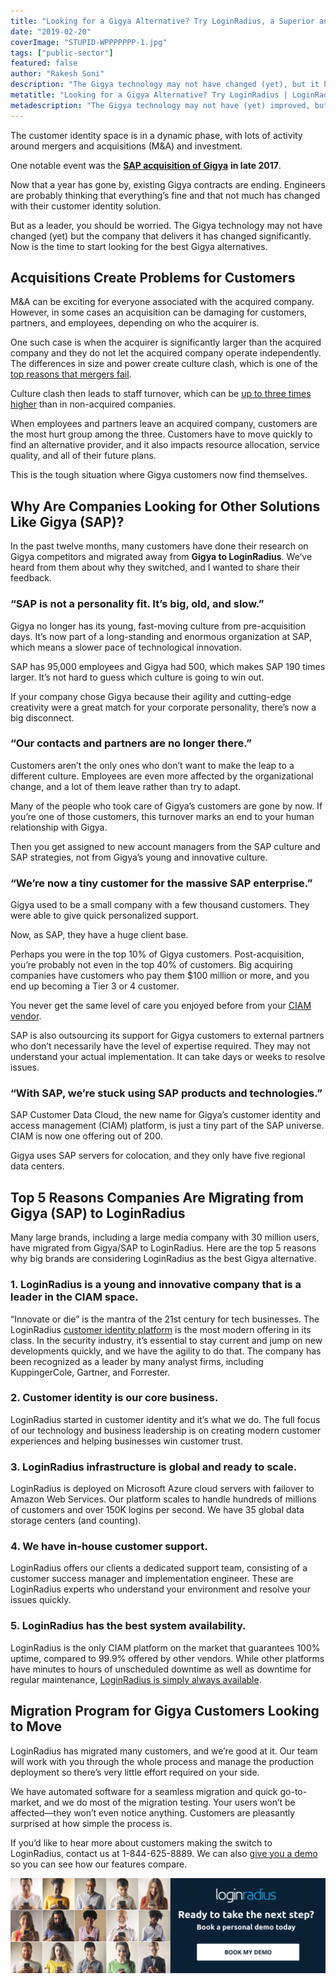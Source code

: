 ```yaml
---
title: "Looking for a Gigya Alternative? Try LoginRadius, a Superior and Modern Identity Platform"
date: "2019-02-20"
coverImage: "STUPID-WPPPPPPP-1.jpg"
tags: ["public-sector"]
featured: false 
author: "Rakesh Soni" 
description: "The Gigya technology may not have changed (yet), but it has dramatically changed the business that provides it. Now is the moment to start searching for the best alternatives to Gigya."
metatitle: "Looking for a Gigya Alternative? Try LoginRadius | LoginRadius"
metadescription: "The Gigya technology may not have (yet) improved, but it has dramatically changed the business that provides it. Now is the time for the best Gigya alternatives to start searching."
---
```


The customer identity space is in a dynamic phase, with lots of activity around mergers and acquisitions (M&A) and investment.

One notable event was the [**SAP acquisition of Gigya**](https://techcrunch.com/2017/09/24/sap-is-buying-identity-management-firm-gigya-for-350m/) **in late 2017**.

Now that a year has gone by, existing Gigya contracts are ending. Engineers are probably thinking that everything’s fine and that not much has changed with their customer identity solution.

But as a leader, you should be worried. The Gigya technology may not have changed (yet) but the company that delivers it has changed significantly. Now is the time to start looking for the best Gigya alternatives.

## Acquisitions Create Problems for Customers

M&A can be exciting for everyone associated with the acquired company. However, in some cases an acquisition can be damaging for customers, partners, and employees, depending on who the acquirer is.

One such case is when the acquirer is significantly larger than the acquired company and they do not let the acquired company operate independently. The differences in size and power create culture clash, which is one of the [top reasons that mergers fail](https://www.aon.com/attachments/thought-leadership/M_A_Survey.pdf).

Culture clash then leads to staff turnover, which can be [up to three times higher](https://www.jamespwalsh.com/Resources/Walsh%20-%201988%20-%20Top%20management%20turnover%20following%20mergers%20and%20acquistions.pdf) than in non-acquired companies.

When employees and partners leave an acquired company, customers are the most hurt group among the three. Customers have to move quickly to find an alternative provider, and it also impacts resource allocation, service quality, and all of their future plans.

This is the tough situation where Gigya customers now find themselves.

## Why Are Companies Looking for Other Solutions Like Gigya (SAP)?

In the past twelve months, many customers have done their research on Gigya competitors and migrated away from **Gigya to LoginRadius**. We’ve heard from them about why they switched, and I wanted to share their feedback.

### **“SAP is not a personality fit. It’s big, old, and slow.”**

Gigya no longer has its young, fast-moving culture from pre-acquisition days. It’s now part of a long-standing and enormous organization at SAP, which means a slower pace of technological innovation.

SAP has 95,000 employees and Gigya had 500, which makes SAP 190 times larger. It’s not hard to guess which culture is going to win out.

If your company chose Gigya because their agility and cutting-edge creativity were a great match for your corporate personality, there’s now a big disconnect.

### **“Our contacts and partners are no longer there.”**

Customers aren’t the only ones who don’t want to make the leap to a different culture. Employees are even more affected by the organizational change, and a lot of them leave rather than try to adapt.

Many of the people who took care of Gigya’s customers are gone by now. If you’re one of those customers, this turnover marks an end to your human relationship with Gigya.

Then you get assigned to new account managers from the SAP culture and SAP strategies, not from Gigya’s young and innovative culture.

### **“We’re now a tiny customer for the massive SAP enterprise.”**

Gigya used to be a small company with a few thousand customers. They were able to give quick personalized support.

Now, as SAP, they have a huge client base.

Perhaps you were in the top 10% of Gigya customers. Post-acquisition, you’re probably not even in the top 40% of customers. Big acquiring companies have customers who pay them $100 million or more, and you end up becoming a Tier 3 or 4 customer.

You never get the same level of care you enjoyed before from your [CIAM vendor](https://www.loginradius.com/).

SAP is also outsourcing its support for Gigya customers to external partners who don’t necessarily have the level of expertise required. They may not understand your actual implementation. It can take days or weeks to resolve issues.

### **“With SAP, we’re stuck using SAP products and technologies.”**

SAP Customer Data Cloud, the new name for Gigya’s customer identity and access management (CIAM) platform, is just a tiny part of the SAP universe. CIAM is now one offering out of 200.

Gigya uses SAP servers for colocation, and they only have five regional data centers.

## Top 5 Reasons Companies Are Migrating from Gigya (SAP) to LoginRadius

Many large brands, including a large media company with 30 million users, have migrated from Gigya/SAP to LoginRadius. Here are the top 5 reasons why big brands are considering LoginRadius as the best Gigya alternative.

### 1\. LoginRadius is a young and innovative company that is a leader in the CIAM space.

“Innovate or die” is the mantra of the 21st century for tech businesses. The LoginRadius [customer identity platform](https://www.linkedin.com/pulse/loginradius-our-evolution-end-to-end-customer-identity-rakesh-soni/) is the most modern offering in its class. In the security industry, it’s essential to stay current and jump on new developments quickly, and we have the agility to do that. The company has been recognized as a leader by many analyst firms, including KuppingerCole, Gartner, and Forrester.

### 2\. Customer identity is our core business.

LoginRadius started in customer identity and it’s what we do. The full focus of our technology and business leadership is on creating modern customer experiences and helping businesses win customer trust.

### 3\. LoginRadius infrastructure is global and ready to scale.

LoginRadius is deployed on Microsoft Azure cloud servers with failover to Amazon Web Services. Our platform scales to handle hundreds of millions of customers and over 150K logins per second. We have 35 global data storage centers (and counting).

### 4\. We have in-house customer support.

LoginRadius offers our clients a dedicated support team, consisting of a customer success manager and implementation engineer. These are LoginRadius experts who understand your environment and resolve your issues quickly.

### 5\. LoginRadius has the best system availability.

LoginRadius is the only CIAM platform on the market that guarantees 100% uptime, compared to 99.9% offered by other vendors. While other platforms have minutes to hours of unscheduled downtime as well as downtime for regular maintenance, [LoginRadius is simply always available](https://www.loginradius.com/).

## Migration Program for Gigya Customers Looking to Move

LoginRadius has migrated many customers, and we’re good at it. Our team will work with you through the whole process and manage the production deployment so there’s very little effort required on your side.

We have automated software for a seamless migration and quick go-to-market, and we do most of the migration testing. Your users won’t be affected—they won’t even notice anything. Customers are pleasantly surprised at how simple the process is.

If you’d like to hear more about customers making the switch to LoginRadius, contact us at 1-844-625-8889. We can also [give you a demo](https://www.loginradius.com/schedule-demo/) so you can see how our features compare.

[![](CTA-Graphics-for-Blogs-V02.01-14-1024x310.png)](https://www.loginradius.com/contact-us?utm_source=blog&utm_medium=web&utm_campaign=looking-gigya-alternative-try-loginradius-superior-modern-identity-platform)
